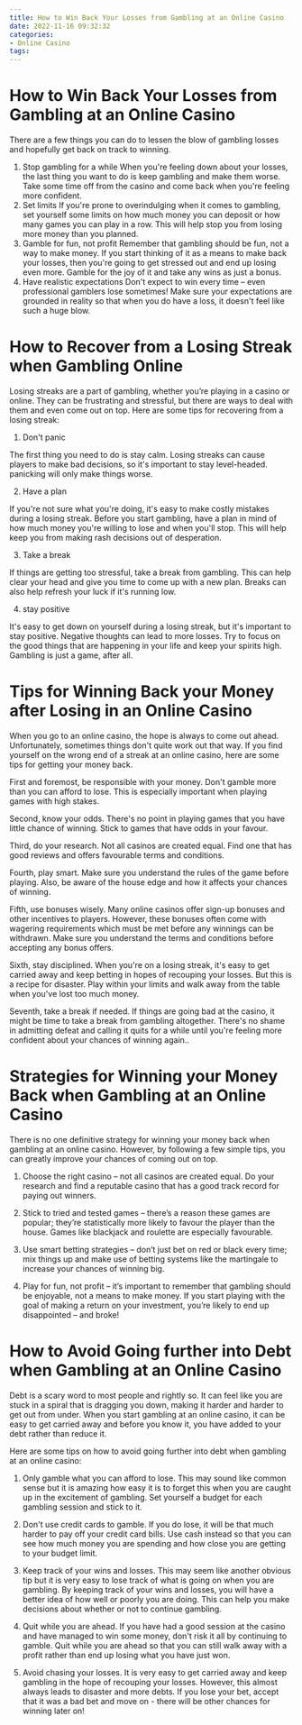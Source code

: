 ```yaml
---
title: How to Win Back Your Losses from Gambling at an Online Casino 
date: 2022-11-16 09:32:32
categories:
- Online Casino
tags:
---
```



#  How to Win Back Your Losses from Gambling at an Online Casino 

There are a few things you can do to lessen the blow of gambling losses and hopefully get back on track to winning.

1. Stop gambling for a while
When you're feeling down about your losses, the last thing you want to do is keep gambling and make them worse. Take some time off from the casino and come back when you're feeling more confident.
2. Set limits
If you're prone to overindulging when it comes to gambling, set yourself some limits on how much money you can deposit or how many games you can play in a row. This will help stop you from losing more money than you planned.
3. Gamble for fun, not profit
Remember that gambling should be fun, not a way to make money. If you start thinking of it as a means to make back your losses, then you're going to get stressed out and end up losing even more. Gamble for the joy of it and take any wins as just a bonus.
4. Have realistic expectations
Don't expect to win every time – even professional gamblers lose sometimes! Make sure your expectations are grounded in reality so that when you do have a loss, it doesn't feel like such a huge blow.

#  How to Recover from a Losing Streak when Gambling Online 

Losing streaks are a part of gambling, whether you’re playing in a casino or online. They can be frustrating and stressful, but there are ways to deal with them and even come out on top. Here are some tips for recovering from a losing streak:

1) Don't panic

The first thing you need to do is stay calm. Losing streaks can cause players to make bad decisions, so it's important to stay level-headed. panicking will only make things worse.

2) Have a plan

If you're not sure what you're doing, it's easy to make costly mistakes during a losing streak. Before you start gambling, have a plan in mind of how much money you're willing to lose and when you'll stop. This will help keep you from making rash decisions out of desperation.

3) Take a break

If things are getting too stressful, take a break from gambling. This can help clear your head and give you time to come up with a new plan. Breaks can also help refresh your luck if it's running low.

4) stay positive

It's easy to get down on yourself during a losing streak, but it's important to stay positive. Negative thoughts can lead to more losses. Try to focus on the good things that are happening in your life and keep your spirits high. Gambling is just a game, after all.

#  Tips for Winning Back your Money after Losing in an Online Casino 

When you go to an online casino, the hope is always to come out ahead. Unfortunately, sometimes things don't quite work out that way. If you find yourself on the wrong end of a streak at an online casino, here are some tips for getting your money back.

First and foremost, be responsible with your money. Don't gamble more than you can afford to lose. This is especially important when playing games with high stakes.

Second, know your odds. There's no point in playing games that you have little chance of winning. Stick to games that have odds in your favour.

Third, do your research. Not all casinos are created equal. Find one that has good reviews and offers favourable terms and conditions.

Fourth, play smart. Make sure you understand the rules of the game before playing. Also, be aware of the house edge and how it affects your chances of winning.

Fifth, use bonuses wisely. Many online casinos offer sign-up bonuses and other incentives to players. However, these bonuses often come with wagering requirements which must be met before any winnings can be withdrawn. Make sure you understand the terms and conditions before accepting any bonus offers.

 Sixth, stay disciplined. When you're on a losing streak, it's easy to get carried away and keep betting in hopes of recouping your losses. But this is a recipe for disaster. Play within your limits and walk away from the table when you've lost too much money.

 Seventh, take a break if needed. If things are going bad at the casino, it might be time to take a break from gambling altogether. There's no shame in admitting defeat and calling it quits for a while until you're feeling more confident about your chances of winning again..

#  Strategies for Winning your Money Back when Gambling at an Online Casino 

There is no one definitive strategy for winning your money back when gambling at an online casino. However, by following a few simple tips, you can greatly improve your chances of coming out on top.

1. Choose the right casino – not all casinos are created equal. Do your research and find a reputable casino that has a good track record for paying out winners.

2. Stick to tried and tested games – there’s a reason these games are popular; they’re statistically more likely to favour the player than the house. Games like blackjack and roulette are especially favourable.

3. Use smart betting strategies – don’t just bet on red or black every time; mix things up and make use of betting systems like the martingale to increase your chances of winning big.

4. Play for fun, not profit – it’s important to remember that gambling should be enjoyable, not a means to make money. If you start playing with the goal of making a return on your investment, you’re likely to end up disappointed – and broke!

#  How to Avoid Going further into Debt when Gambling at an Online Casino

Debt is a scary word to most people and rightly so. It can feel like you are stuck in a spiral that is dragging you down, making it harder and harder to get out from under. When you start gambling at an online casino, it can be easy to get carried away and before you know it, you have added to your debt rather than reduce it.

Here are some tips on how to avoid going further into debt when gambling at an online casino:

1) Only gamble what you can afford to lose. This may sound like common sense but it is amazing how easy it is to forget this when you are caught up in the excitement of gambling. Set yourself a budget for each gambling session and stick to it.

2) Don't use credit cards to gamble. If you do lose, it will be that much harder to pay off your credit card bills. Use cash instead so that you can see how much money you are spending and how close you are getting to your budget limit.

3) Keep track of your wins and losses. This may seem like another obvious tip but it is very easy to lose track of what is going on when you are gambling. By keeping track of your wins and losses, you will have a better idea of how well or poorly you are doing. This can help you make decisions about whether or not to continue gambling.

4) Quit while you are ahead. If you have had a good session at the casino and have managed to win some money, don't risk it all by continuing to gamble. Quit while you are ahead so that you can still walk away with a profit rather than end up losing what you have just won.

5) Avoid chasing your losses. It is very easy to get carried away and keep gambling in the hope of recouping your losses. However, this almost always leads to disaster and more debts. If you lose your bet, accept that it was a bad bet and move on - there will be other chances for winning later on!